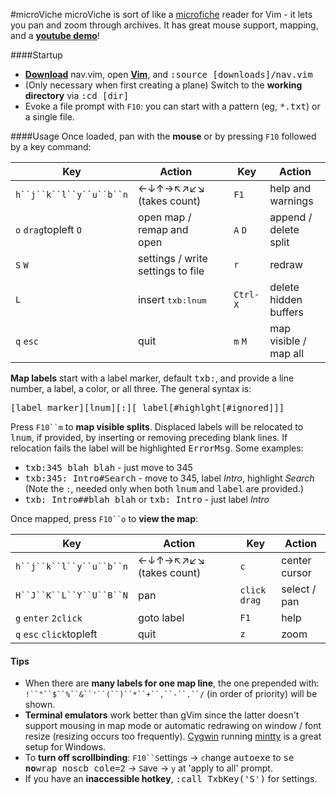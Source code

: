 #microViche
microViche is sort of like a [microfiche](http://www.wisegeek.org/what-is-microfiche.htm) reader for Vim - it lets you pan and zoom through archives. It has great mouse support, mapping, and a **[youtube demo](http://www.youtube.com/watch?v=xkED6Mv_4bc)**!

####Startup
- **[Download](https://raw.github.com/q335r49/textabyss/master/nav.vim)** nav.vim, open **[Vim](http://www.vim.org)**, and <samp>:source [downloads]/nav.vim</samp>
- (Only necessary when first creating a plane) Switch to the **working directory** via <samp>:cd [dir]</samp> 
- Evoke a file prompt with `F10`: you can start with a pattern (eg, <samp>*.txt</samp>) or a single file.

####Usage
Once loaded, pan with the **mouse** or by pressing `F10` followed by a key command:

Key | Action | | Key | Action
--- | --- | --- | --- | ---
`h``j``k``l``y``u``b``n` | ←↓↑→↖↗↙↘ (takes count) || `F1` | help and warnings
`o` `drag`topleft `O` | open map / remap and open || `A` `D` | append / delete split
`S` `W` | settings / write settings to file || `r` | redraw
`L` | insert <samp>txb:lnum</samp> || `Ctrl-X` | delete hidden buffers
`q` `esc` | quit || `m` `M` | map visible / map all

**Map labels** start with a label marker, default <samp>txb:</samp>, and provide a line number, a label, a color, or all three. The general syntax is:

<samp>[label marker][lnum][:][ label[#highlght[#ignored]]]</samp>

Press `F10``m` to **map visible splits**. Displaced labels will be relocated to <samp>lnum</samp>, if provided, by inserting or removing preceding blank lines. If relocation fails the label will be highlighted <samp>ErrorMsg</samp>. Some examples:
- <samp>txb:345 blah blah</samp> - just move to 345
- <samp>txb:345: Intro#Search</samp> - move to 345, label *Intro*, highlight *Search*  
(Note the `:`, needed only when both <samp>lnum</samp> and <samp>label</samp> are provided.)
- <samp>txb: Intro##blah blah</samp> or <samp>txb: Intro</samp> - just label *Intro*

Once mapped, press `F10``o` to **view the map**:

Key | Action | | Key | Action
--- | --- | --- | --- | ---
`h``j``k``l``y``u``b``n` | ←↓↑→↖↗↙↘ (takes count) || `c` | center cursor
`H``J``K``L``Y``U``B``N` | pan || `click` `drag` | select / pan
`g` `enter` `2click` | goto label || `F1` | help
`q` `esc` `click`topleft | quit || `z` | zoom

#### Tips
- When there are **many labels for one map line**, the one prepended with: `!``"``$``%``&``'``(``)``*``+``,``-``.``/` (in order of priority) will be shown.
- **Terminal emulators** work better than gVim since the latter doesn't support mousing in map mode or automatic redrawing on window / font resize (resizing occurs too frequently). [Cygwin](http://www.cygwin.com/) running [mintty](https://code.google.com/p/mintty/) is a great setup for Windows.
- To **turn off scrollbinding**: `F10``S`ettings → `c`hange <samp>autoexe</samp> to <samp>se </samp>**<samp>no</samp>**<samp>wrap noscb cole=2</samp> → `S`ave → `y` at 'apply to all' prompt.
- If you have an **inaccessible hotkey**, <samp>:call TxbKey('S')</samp> for `S`ettings.
